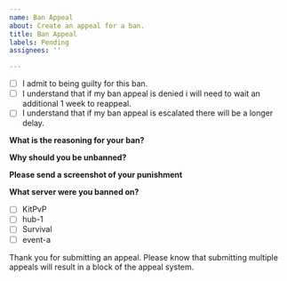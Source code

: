 ```yaml
---
name: Ban Appeal
about: Create an appeal for a ban.
title: Ban Appeal
labels: Pending
assignees: ''

---
```


- [ ] I admit to being guilty for this ban.
- [ ] I understand that if my ban appeal is denied i will need to wait an additional 1 week to reappeal.
- [ ] I understand that if my ban appeal is escalated there will be a longer delay.

**What is the reasoning for your ban?**


**Why should you be unbanned?**


**Please send a screenshot of your punishment**


**What server were you banned on?**
- [ ] KitPvP
- [ ] hub-1
- [ ] Survival
- [ ] event-a

Thank you for submitting an appeal. Please know that submitting multiple appeals will result in a block of the appeal system.

